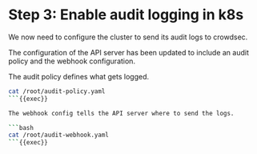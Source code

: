 # Step 3: Enable audit logging in k8s

We now need to configure the cluster to send its audit logs to crowdsec.

The configuration of the API server has been updated to include an audit policy and the webhook configuration.

The audit policy defines what gets logged.

```bash
cat /root/audit-policy.yaml
```{{exec}}

The webhook config tells the API server where to send the logs.

```bash
cat /root/audit-webhook.yaml
```{{exec}}